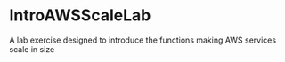 # IntroAWSScaleLab
A lab exercise designed to introduce the functions making AWS services scale in size
